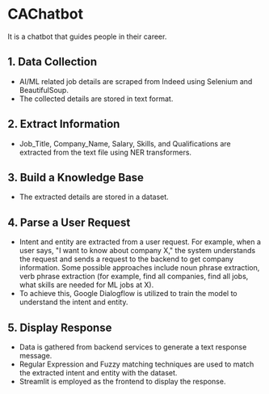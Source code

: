# CAChatbot
It is a chatbot that guides people in their career.
## 1. Data Collection
 - AI/ML related job details are scraped from Indeed using Selenium and BeautifulSoup.
 - The collected details are stored in text format.
## 2. Extract Information
 - Job_Title, Company_Name, Salary, Skills, and Qualifications are extracted from the text file using NER transformers.
## 3. Build a Knowledge Base
 - The extracted details are stored in a dataset.
## 4. Parse a User Request
 - Intent and entity are extracted from a user request. For example, when a user says, "I want to know about company X," the system understands the request and sends a request to the backend to get company information. Some possible approaches include noun phrase extraction, verb phrase extraction (for example, find all companies, find all jobs, what skills are needed for ML jobs at X).
 - To achieve this, Google Dialogflow is utilized to train the model to understand the intent and entity.
## 5. Display Response
 - Data is gathered from backend services to generate a text response message.
 - Regular Expression and Fuzzy matching techniques are used to match the extracted intent and entity with the dataset.
 - Streamlit is employed as the frontend to display the response.
